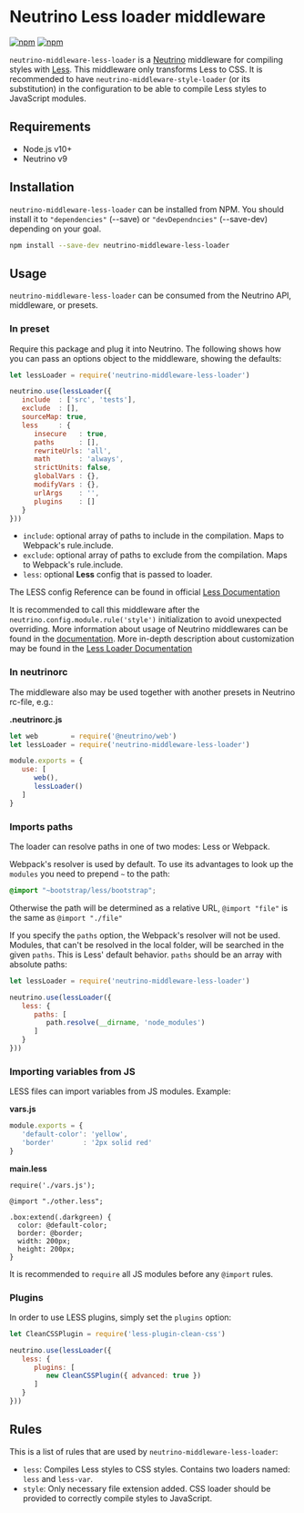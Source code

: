 # Neutrino Less loader middleware

[![npm](https://img.shields.io/npm/v/neutrino-middleware-less-loader.svg)](https://www.npmjs.com/package/neutrino-middleware-less-loader)
[![npm](https://img.shields.io/npm/dt/neutrino-middleware-less-loader.svg)](https://www.npmjs.com/package/neutrino-middleware-less-loader)

`neutrino-middleware-less-loader` is a [Neutrino](https://neutrino.js.org) middleware for compiling styles with [Less](http://lesscss.org/). This middleware only transforms Less to CSS. It is recommended to have `neutrino-middleware-style-loader` (or its substitution) in the configuration to be able to compile Less styles to JavaScript modules.

## Requirements

* Node.js v10+
* Neutrino v9

## Installation

`neutrino-middleware-less-loader` can be installed from NPM. You should install it to `"dependencies"` (--save) or `"devDependncies"` (--save-dev) depending on your goal.

```bash
npm install --save-dev neutrino-middleware-less-loader
```

## Usage

`neutrino-middleware-less-loader` can be consumed from the Neutrino API, middleware, or presets.

### In preset

Require this package and plug it into Neutrino. The following shows how you can pass an options object to the middleware, showing the defaults:

```js
let lessLoader = require('neutrino-middleware-less-loader')

neutrino.use(lessLoader({
   include  : ['src', 'tests'],
   exclude  : [],
   sourceMap: true,
   less     : {
      insecure   : true,
      paths      : [],
      rewriteUrls: 'all',
      math       : 'always',
      strictUnits: false,
      globalVars : {},
      modifyVars : {},
      urlArgs    : '',
      plugins    : []
   }
}))
```

* `include`: optional array of paths to include in the compilation. Maps to Webpack's rule.include.
* `exclude`: optional array of paths to exclude from the compilation. Maps to Webpack's rule.include.
* `less`: optional **Less** config that is passed to loader.

The LESS config Reference can be found in official [Less Documentation](http://lesscss.org/3.x/usage/#less-options)

It is recommended to call this middleware after the `neutrino.config.module.rule('style')` initialization to avoid unexpected overriding. More information about usage of Neutrino middlewares can be found in the [documentation](https://neutrino.js.org/middleware). More in-depth description about customization may be found in the [Less Loader Documentation](https://github.com/webpack-contrib/less-loader)

### In **neutrinorc**

The middleware also may be used together with another presets in Neutrino rc-file, e.g.:

**.neutrinorc.js**

```js
let web        = require('@neutrino/web')
let lessLoader = require('neutrino-middleware-less-loader')

module.exports = {
   use: [
      web(),
      lessLoader()
   ]
}
```

### Imports paths

The loader can resolve paths in one of two modes: Less or Webpack.

Webpack's resolver is used by default. To use its advantages to look up the `modules` you need to prepend `~` to the path:

```css
@import "~bootstrap/less/bootstrap";
```

Otherwise the path will be determined as a relative URL, `@import "file"` is the same as `@import "./file"`

If you specify the `paths` option, the Webpack's resolver will not be used. Modules, that can't be resolved in the local folder, will be searched in the given `paths`. This is Less' default behavior. `paths` should be an array with absolute paths:

```js
let lessLoader = require('neutrino-middleware-less-loader')

neutrino.use(lessLoader({
   less: {
      paths: [
         path.resolve(__dirname, 'node_modules')
      ]
   }
}))
```

### Importing variables from JS

LESS files can import variables from JS modules. Example:

**vars.js**

```js
module.exports = {
   'default-color': 'yellow',
   'border'       : '2px solid red'
}
```

**main.less**

```less
require('./vars.js');

@import "./other.less";

.box:extend(.darkgreen) {
  color: @default-color;
  border: @border;
  width: 200px;
  height: 200px;
}
```

It is recommended to `require` all JS modules before any `@import` rules.

### Plugins

In order to use LESS plugins, simply set the `plugins` option:

```js
let CleanCSSPlugin = require('less-plugin-clean-css')

neutrino.use(lessLoader({
   less: {
      plugins: [
         new CleanCSSPlugin({ advanced: true })
      ]
   }
}))
```

## Rules

This is a list of rules that are used by `neutrino-middleware-less-loader`:

* `less`: Compiles Less styles to CSS styles. Contains two loaders named: `less` and `less-var`.
* `style`: Only necessary file extension added. CSS loader should be provided to correctly compile styles to JavaScript.
